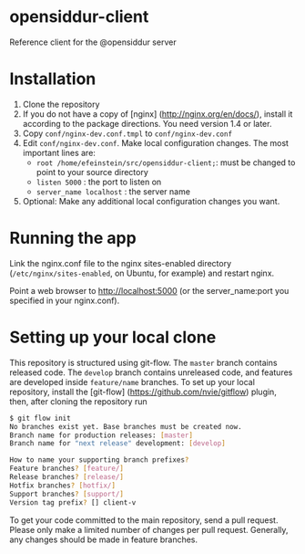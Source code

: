 opensiddur-client
=================

Reference client for the @opensiddur server

Installation
============

 1. Clone the repository
 2. If you do not have a copy of [nginx] (http://nginx.org/en/docs/), install it according to the package directions. You need version 1.4 or later.
 3. Copy `conf/nginx-dev.conf.tmpl` to `conf/nginx-dev.conf`
 4. Edit `conf/nginx-dev.conf`. Make local configuration changes. The most important lines are:
     * `root /home/efeinstein/src/opensiddur-client;`: must be changed to point to your source directory
     * `listen 5000` :  the port to listen on 
     * `server_name localhost` : the server name
 5. Optional: Make any additional local configuration changes you want.

Running the app
===============

Link the nginx.conf file to the nginx sites-enabled directory (`/etc/nginx/sites-enabled`, on Ubuntu, for example) and restart nginx.

Point a web browser to <http://localhost:5000> (or the server_name:port you specified in your nginx.conf).

Setting up your local clone
===========================

This repository is structured using git-flow. The `master` branch contains released code. The `develop` branch contains unreleased code, and features are developed inside `feature/name` branches. To set up your local repository, install the [git-flow] (https://github.com/nvie/gitflow) plugin, then, after cloning the repository run 

```bash
$ git flow init
No branches exist yet. Base branches must be created now.
Branch name for production releases: [master] 
Branch name for "next release" development: [develop] 

How to name your supporting branch prefixes?
Feature branches? [feature/] 
Release branches? [release/] 
Hotfix branches? [hotfix/] 
Support branches? [support/] 
Version tag prefix? [] client-v
```

To get your code committed to the main repository, send a pull request. Please only make a limited number of changes per pull request. Generally, any changes should be made in feature branches.
